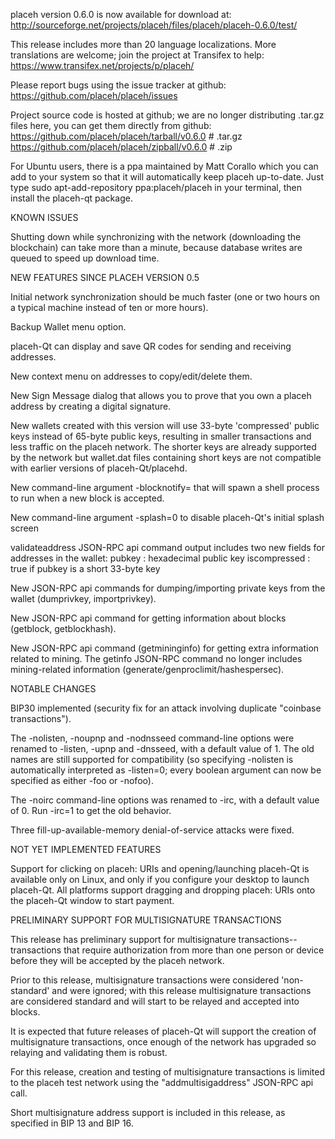 placeh version 0.6.0 is now available for download at:
http://sourceforge.net/projects/placeh/files/placeh/placeh-0.6.0/test/

This release includes more than 20 language localizations.
More translations are welcome; join the
project at Transifex to help:
https://www.transifex.net/projects/p/placeh/

Please report bugs using the issue tracker at github:
https://github.com/placeh/placeh/issues

Project source code is hosted at github; we are no longer
distributing .tar.gz files here, you can get them
directly from github:
https://github.com/placeh/placeh/tarball/v0.6.0  # .tar.gz
https://github.com/placeh/placeh/zipball/v0.6.0  # .zip

For Ubuntu users, there is a ppa maintained by Matt Corallo which
you can add to your system so that it will automatically keep
placeh up-to-date.  Just type
sudo apt-add-repository ppa:placeh/placeh
in your terminal, then install the placeh-qt package.


KNOWN ISSUES

Shutting down while synchronizing with the network
(downloading the blockchain) can take more than a minute,
because database writes are queued to speed up download
time.


NEW FEATURES SINCE PLACEH VERSION 0.5

Initial network synchronization should be much faster
(one or two hours on a typical machine instead of ten or more
hours).

Backup Wallet menu option.

placeh-Qt can display and save QR codes for sending
and receiving addresses.

New context menu on addresses to copy/edit/delete them.

New Sign Message dialog that allows you to prove that you
own a placeh address by creating a digital
signature.

New wallets created with this version will
use 33-byte 'compressed' public keys instead of
65-byte public keys, resulting in smaller
transactions and less traffic on the placeh
network. The shorter keys are already supported
by the network but wallet.dat files containing
short keys are not compatible with earlier
versions of placeh-Qt/placehd.

New command-line argument -blocknotify=<command>
that will spawn a shell process to run <command> 
when a new block is accepted.

New command-line argument -splash=0 to disable
placeh-Qt's initial splash screen

validateaddress JSON-RPC api command output includes
two new fields for addresses in the wallet:
pubkey : hexadecimal public key
iscompressed : true if pubkey is a short 33-byte key

New JSON-RPC api commands for dumping/importing
private keys from the wallet (dumprivkey, importprivkey).

New JSON-RPC api command for getting information about
blocks (getblock, getblockhash).

New JSON-RPC api command (getmininginfo) for getting
extra information related to mining. The getinfo
JSON-RPC command no longer includes mining-related
information (generate/genproclimit/hashespersec).



NOTABLE CHANGES

BIP30 implemented (security fix for an attack involving
duplicate "coinbase transactions").

The -nolisten, -noupnp and -nodnsseed command-line
options were renamed to -listen, -upnp and -dnsseed,
with a default value of 1. The old names are still
supported for compatibility (so specifying -nolisten
is automatically interpreted as -listen=0; every
boolean argument can now be specified as either
-foo or -nofoo).

The -noirc command-line options was renamed to
-irc, with a default value of 0. Run -irc=1 to
get the old behavior.

Three fill-up-available-memory denial-of-service
attacks were fixed.


NOT YET IMPLEMENTED FEATURES

Support for clicking on placeh: URIs and
opening/launching placeh-Qt is available only on Linux,
and only if you configure your desktop to launch
placeh-Qt. All platforms support dragging and dropping
placeh: URIs onto the placeh-Qt window to start
payment.


PRELIMINARY SUPPORT FOR MULTISIGNATURE TRANSACTIONS

This release has preliminary support for multisignature
transactions-- transactions that require authorization
from more than one person or device before they
will be accepted by the placeh network.

Prior to this release, multisignature transactions
were considered 'non-standard' and were ignored;
with this release multisignature transactions are
considered standard and will start to be relayed
and accepted into blocks.

It is expected that future releases of placeh-Qt
will support the creation of multisignature transactions,
once enough of the network has upgraded so relaying
and validating them is robust.

For this release, creation and testing of multisignature
transactions is limited to the placeh test network using
the "addmultisigaddress" JSON-RPC api call.

Short multisignature address support is included in this
release, as specified in BIP 13 and BIP 16.
